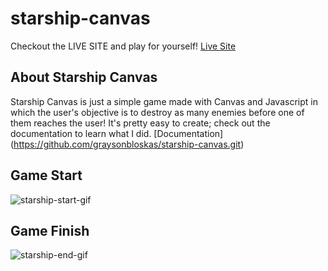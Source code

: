 # starship-canvas
Checkout the LIVE SITE and play for yourself!
[Live Site](https://graysonbloskas.github.io/starship-canvas/)

## About Starship Canvas
Starship Canvas is just a simple game made with Canvas and Javascript in which the user's objective is to destroy as many enemies before one of them reaches the user!
It's pretty easy to create; check out the documentation to learn what I did. 
[Documentation] (https://github.com/graysonbloskas/starship-canvas.git)


## Game Start
![starship-start-gif](https://user-images.githubusercontent.com/79467387/131921011-4d78fbf5-b18c-49f1-935b-988fe3c14ad2.gif)


## Game Finish
![starship-end-gif](https://user-images.githubusercontent.com/79467387/131921186-9b44479a-38f7-4083-b6f8-ea234cf1e9f5.gif)
